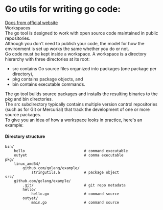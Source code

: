 Go utils for writing go code:
=====
[Docs from official website](http://golang.org.doc/code.html)  
Workspaces  
The go tool is designed to work with open source code maintained in public repositories.  
Although you don't need to publish your code, the model for how the environment is set up works the same whether you do or not.  
Go code must be kept inside a workspace. A workspace is a directory hierarchy with three directories at its root:  
   * src contains Go source files organized into packages (one package per directory),  
   * pkg contains package objects, and  
   * bin contains executable commands.   

The go tool builds source packages and installs the resulting binaries to the pkg and bin directories.  
The src subdirectory typically contains multiple version control repositories (such as for Git or Mercurial) that track the development of one or more source packages.  
To give you an idea of how a workspace looks in practice, here's an example: 
#### Directory structure
```
bin/
    hello                           # command executable
    outyet                          # comma executable
pkg/
    linux_amd64/
        github.com/golang/example/
            stringutils.a           # package object
src/
    github.com/golang/example/
        .git/                       # git repo metadata
        hello/
            hello.go                # command source
        outyet/
            main.go                 # command source
```